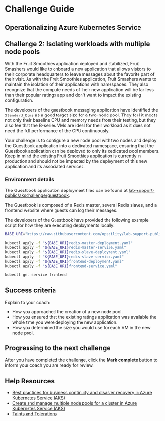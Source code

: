# Challenge Guide

## Operationalizing Azure Kubernetes Service

## Challenge 2: Isolating workloads with multiple node pools

With the Fruit Smoothies application deployed and stabilized, Fruit Smashers would like to onboard a new application that allows visitors to their corporate headquarters to leave messages about the favorite part of their visit. As with the Fruit Smoothies application, Fruit Smashers wants to maintain the isolation of their applications with namespaces. They also recognize that the compute needs of their new application will be far less than their popular ratings app and don't want to impact the existing configuration.

The developers of the guestbook messaging application have identified the `Standard_B1ms` as a good target size for a two-node pool. They feel it meets not only their baseline CPU and memory needs from their testing, but they also fee that the B-series VMs are ideal for their workload as it does not need the full performance of the CPU continuously.

Your challenge is to configure a new node pool with two nodes and deploy the Guestbook application into a dedicated namespace, ensuring that the Guestbook application can be deployed to only its dedicated pool members. Keep in mind the existing Fruit Smoothies application is currently in production and should not be impacted by the deployment of this new application and its associated services.

### Environment details

The Guestbook application deployment files can be found at <a href="https://github.com/opsgility/lab-support-public/tree/master/akschallenge/guestbook" target="_blank">lab-support-public/akschallenge/guestbook</a>.

The Guestbook is composed of a Redis master, several Redis slaves, and a frontend website where guests can log their messages.

The developers of the Guestbook have provided the following example script for how they are executing deployments locally:

```sh
BASE_URI="https://raw.githubusercontent.com/opsgility/lab-support-public/master/akschallenge/guestbook/"

kubectl apply -f "${BASE_URI}redis-master-deployment.yaml"
kubectl apply -f "${BASE_URI}redis-master-service.yaml"
kubectl apply -f "${BASE_URI}redis-slave-deployment.yaml"
kubectl apply -f "${BASE_URI}redis-slave-service.yaml"
kubectl apply -f "${BASE_URI}frontend-deployment.yaml"
kubectl apply -f "${BASE_URI}frontend-service.yaml"

kubectl get service frontend
```

## Success criteria

Explain to your coach:

- How you approached the creation of a new node pool.
- How you ensured that the existing ratings application was available the whole time you were deploying the new application.
- How you determined the size you would use for each VM in the new node pool.

## Progressing to the next challenge

After you have completed the challenge, click the **Mark complete** button to inform your coach you are ready for review.

## Help Resources

- <a href="https://docs.microsoft.com/azure/aks/operator-best-practices-multi-region" target="_blank">Best practices for business continuity and disaster recovery in Azure Kubernetes Service (AKS)</a>
- <a href="https://docs.microsoft.com/azure/aks/use-multiple-node-pools" target="_blank">Create and manage multiple node pools for a cluster in Azure Kubernetes Service (AKS)</a>
- <a href="https://kubernetes.io/docs/concepts/scheduling-eviction/taint-and-toleration/" target="_blank">Taints and Tolerations</a>
